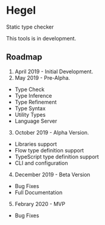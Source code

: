 # Hegel

Static type checker

This tools is in development.

## Roadmap

1. April 2019 - Initial Development.
2. May 2019 - Pre-Alpha.
  * Type Check
  * Type Inference
  * Type Refinement
  * Type Syntax
  * Utility Types
  * Language Server
3. October 2019 - Alpha Version.
  * Libraries support
  * Flow type definition support
  * TypeScript type definition support
  * CLI and configuration
4. December 2019 - Beta Version 
  * Bug Fixes
  * Full Documentation
5. Febrary 2020 - MVP
  * Bug Fixes
